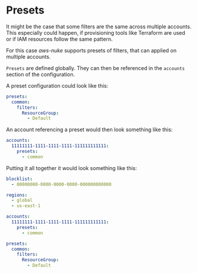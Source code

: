 # Presets

It might be the case that some filters are the same across multiple accounts. This especially could happen, if
provisioning tools like Terraform are used or if IAM resources follow the same pattern.

For this case *aws-nuke* supports presets of filters, that can applied on multiple accounts.

`Presets` are defined globally. They can then be referenced in the `accounts` section of the configuration.

A preset configuration could look like this:

```yaml
presets:
  common:
    filters:
      ResourceGroup:
        - Default
```

An account referencing a preset would then look something like this:

```yaml
accounts:
  11111111-1111-1111-1111-111111111111:
    presets:
      - common
```

Putting it all together it would look something like this:

```yaml
blocklist:
  - 00000000-0000-0000-0000-000000000000

regions:
  - global
  - us-east-1

accounts:
  11111111-1111-1111-1111-111111111111:
    presets:
      - common

presets:
  common:
    filters:
      ResourceGroup:
        - Default
```
